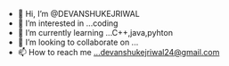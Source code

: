 - 👋 Hi, I’m @DEVANSHUKEJRIWAL
- 👀 I’m interested in ...coding
- 🌱 I’m currently learning ...C++,java,pyhton
- 💞️ I’m looking to collaborate on ...
- 📫 How to reach me ...devanshukejriwal24@gmail.com

<!---
DEVANSHUKEJRIWAL/DEVANSHUKEJRIWAL is a ✨ special ✨ repository because its `README.md` (this file) appears on your GitHub profile.
You can click the Preview link to take a look at your changes.
--->
